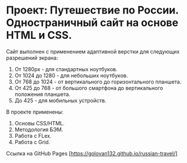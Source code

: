 # Проект: Путешествие по России. Одностраничный сайт на основе HTML и CSS.
  
Сайт выполнен с применением адаптивной верстки для следующих разрешений экрана:  
1. От 1280px - для стандартных ноутбуков.  
2. От 1024 до 1280 - для небольших ноутбуков.  
3. От 768 до 1024 - от вертикального до горизонтального планшета.  
4. От 425 до 768 - от большого смартфона до вертикального положения планшета.  
5. До 425 - для мобильных устройств.  

В проекте применены:  
1. Основы CSS/HTML.    
2. Методология БЭМ.  
3. Работа с FLex.  
4. Работа с Grid.  
  
  Ссылка на GitHub Pages [https://golovan132.github.io/russian-travel/]


